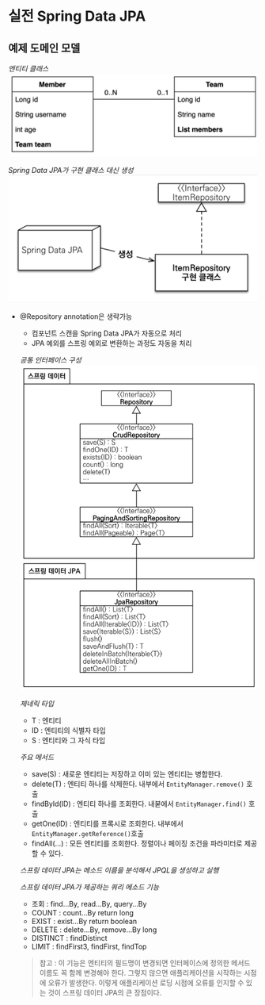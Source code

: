 # 실전 Spring Data JPA
## 예제 도메인 모델
*엔티티 클래스*
![](/img/entityClass.png)

 *Spring Data JPA가 구현 클래스 대신 생성*
![](/img/jpaRepoInterface.png)
- @Repository annotation은 생략가능
	- 컴포넌트 스캔을 Spring Data JPA가 자동으로 처리
	- JPA 예외를 스프링 예외로 변환하는 과정도 자동을 처리

  *공통 인터페이스 구성*
  ![](/img/commonInterface.png)

  *제네릭 타입*
  - T : 엔티티
  - ID : 엔티티의 식별자 타입
  - S : 엔티티와 그 자식 타입

  *주요 메서드*
  - save(S) : 새로운 엔티티는 저장하고 이미 있는 엔티티는 병합한다.
  - delete(T) : 엔티티 하나를 삭제한다. 내부에서 `EntityManager.remove()` 호출
  - findById(ID) : 엔티티 하나를 조회한다. 내붇에서 `EntityManager.find()` 호출
  - getOne(ID) : 엔티티를 프록시로 조회한다. 내부에서 `EntityManager.getReference()`호출
  - findAll(…) : 모든 엔티티를 조회한다. 정렬이나 페이징 조건을 파라미터로 제공할 수 있다.

  *스프링 데이터 JPA는 메소드 이름을 분석해서 JPQL을 생성하고 실행*

  *스프링 데이터 JPA가 제공하는 쿼리 메소드 기능*
  - 조회 : find…By, read…By, query…By
  - COUNT : count…By return long
  - EXIST : exist…By return boolean
  - DELETE : delete…By, remove…By long
  - DISTINCT : findDistinct
  - LIMIT : findFirst3, findFirst, findTop
  > 참고 : 이 기능은 엔티티의 필드명이 변경되면 인터페이스에 정의한 메서드 이름도 꼭 함께 변경해야 한다. 그렇지 않으면 애플리케이션을 시작하는 시점에 오류가 발생한다.
  > 이렇게 애플리케이션 로딩 시점에 오류를 인지할 수 있는 것이 스프링 데이터 JPA의 큰 장점이다.
